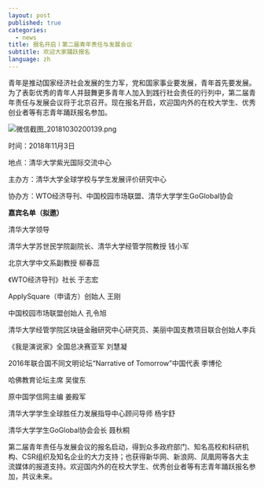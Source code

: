 ```yaml
---
layout: post
published: true
categories:
  - news
title: 报名开启丨第二届青年责任与发展会议
subtitle: 欢迎大家踊跃报名
language: zh
---
```

青年是推动国家经济社会发展的生力军，党和国家事业要发展，青年首先要发展。为了表彰优秀的青年人并鼓舞更多青年人加入到践行社会责任的行列中，第二届青年责任与发展会议将于北京召开。现在报名开启，欢迎国内外的在校大学生、优秀创业者等有志青年踊跃报名参加。

![微信截图_20181030200139.png]({{site.baseurl}}/image/微信截图_20181030200139.png)

时间：2018年11月3日

地点：清华大学紫光国际交流中心

主办方：清华大学全球学校与学生发展评价研究中心

协办方：WTO经济导刊、中国校园市场联盟、清华大学学生GoGlobal协会

**嘉宾名单（拟邀）**

清华大学领导

清华大学苏世民学院副院长、清华大学经管学院教授 钱小军

北京大学中文系副教授 柳春蕊

《WTO经济导刊》社长 于志宏

ApplySquare（申请方）创始人 王刚

中国校园市场联盟创始人 孔令旭

清华大学经管学院区块链金融研究中心研究员、美丽中国支教项目联合创始人李兵

《我是演说家》全国总决赛亚军 刘慧凝

2016年联合国不同文明论坛“Narrative of Tomorrow”中国代表 李博伦

哈佛教育论坛主席 吴俊东

原中国学信网主编 姜殿军

清华大学学生全球胜任力发展指导中心顾问导师 杨宇舒

清华大学学生GoGlobal协会会长 聂秋桐

第二届青年责任与发展会议的报名启动，得到众多政府部门、知名高校和科研机构、CSR组织及知名企业的大力支持；也获得新华网、新浪网、凤凰网等各大主流媒体的报道支持。欢迎国内外的在校大学生、优秀创业者等有志青年踊跃报名参加，共议未来。
